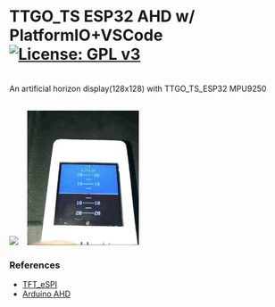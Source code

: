 # TTGO_TS ESP32 AHD w/ PlatformIO+VSCode[![License: GPL v3](https://img.shields.io/badge/License-GPLv3-blue.svg)](https://www.gnu.org/licenses/gpl-3.0)
<br>
An artificial horizon display(128x128) with TTGO_TS_ESP32 MPU9250  <br>
<br>

<img src="picture/TTGO_TS_AHD.gif"/> &nbsp;&nbsp;&nbsp;<img src="picture/TTGO_TS_Compass.gif" width=200/> 

### References
  - [TFT_eSPI](https://github.com/Bodmer/TFT_eSPI)<br>
  - [Arduino AHD](https://www.youtube.com/watch?v=uzmPFqYQigQ)

